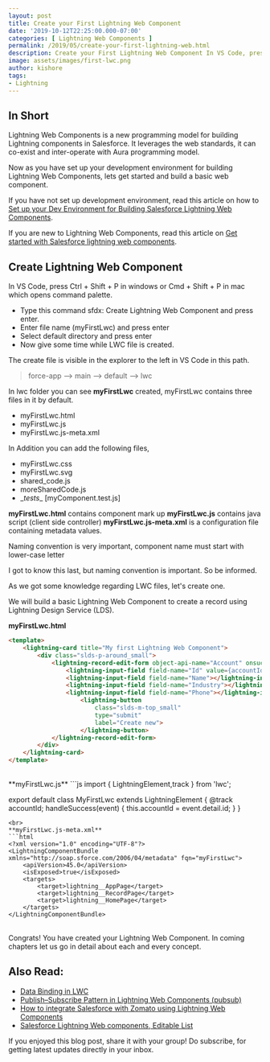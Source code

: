```yaml
---
layout: post
title: Create your First Lightning Web Component
date: '2019-10-12T22:25:00.000-07:00'
categories: [ Lightning Web Components ]
permalink: /2019/05/create-your-first-lightning-web.html
description: Create your First Lightning Web Component In VS Code, press Ctrl + Shift + P in windows or Cmd + Shift + P in mac which opens command palette. Type this command sfdx Create Lightning Web Component and press enter. Enter file name (myFirstLwc) and press enter Select default directory and press enter Now give some time while LWC file is created.
image: assets/images/first-lwc.png
author: kishore
tags:
- Lightning
---
```

## In Short
Lightning Web Components is a new programming model for building Lightning components in Salesforce. It leverages the web standards, it can co-exist and inter-operate with Aura programming model.

Now as you have set up your development environment for building Lightning Web Components, lets get started and build a basic web component.

If you have not set up development environment, read this article on how to [Set up your Dev Environment for Building Salesforce Lightning Web Components](/2019/05/set-up-your-dev-environment-for.html).  

If you are new to Lightning Web Components, read this article on [Get started with Salesforce lightning web components](/2019/05/get-started-with-salesforce-lightning.html).

## Create Lightning Web Component
In VS Code, press Ctrl + Shift + P in windows or Cmd + Shift + P in mac which opens command palette. 

- Type this command sfdx: Create Lightning Web Component and press enter.
- Enter file name (myFirstLwc) and press enter
- Select default directory and press enter
- Now give some time while LWC file is created.

The create file is visible in the explorer to the left in VS Code in this path.

> force-app --> main --> default --> lwc

In lwc folder you can see __myFirstLwc__ created, myFirstLwc contains three files in it by default.

- myFirstLwc.html
- myFirstLwc.js
- myFirstLwc.js-meta.xml

In Addition you can add the following files,

- myFirstLwc.css
- myFirstLwc.svg
- shared_code.js
- moreSharedCode.js
- \__tests__  [myComponent.test.js]

**myFirstLwc.html** contains component mark up
**myFirstLwc.js** contains java script (client side controller)
**myFirstLwc.js-meta.xml** is a configuration file containing metadata values.

Naming convention is very important, component name must start with lower-case letter

I got to know this last, but naming convention is important. So be informed.

As we got some knowledge regarding LWC files, let's create one.

We will build a basic Lightning Web Component to create a record using Lightning Design Service (LDS).

**myFirstLwc.html**
```html
<template>
    <lightning-card title="My first Lightning Web Component">
        <div class="slds-p-around_small">
            <lightning-record-edit-form object-api-name="Account" onsuccess={handleSuccess}>
                <lightning-input-field field-name="Id" value={accountId}></lightning-input-field>
                <lightning-input-field field-name="Name"></lightning-input-field>
                <lightning-input-field field-name="Industry"></lightning-input-field>
                <lightning-input-field field-name="Phone"></lightning-input-field><br></br>
                    <lightning-button
                        class="slds-m-top_small"
                        type="submit"
                        label="Create new">
                    </lightning-button>
            </lightning-record-edit-form>
        </div>
    </lightning-card>
</template>
```
<br>
**myFirstLwc.js**
```js
import { LightningElement,track } from 'lwc';


export default class MyFirstLwc extends LightningElement {
    @track accountId;
    handleSuccess(event) {
        this.accountId = event.detail.id;
    }
}
```
<br>
**myFirstLwc.js-meta.xml**
```html
<?xml version="1.0" encoding="UTF-8"?>
<LightningComponentBundle xmlns="http://soap.sforce.com/2006/04/metadata" fqn="myFirstLwc">
    <apiVersion>45.0</apiVersion>
    <isExposed>true</isExposed>
    <targets>
        <target>lightning__AppPage</target>
        <target>lightning__RecordPage</target>
        <target>lightning__HomePage</target>
    </targets>   
</LightningComponentBundle>
```
<br>
Congrats! You have created your Lightning Web Component. In coming chapters let us go in detail about each and every concept.

## Also Read:
- [Data Binding in LWC](/2019/05/data-binding-in-lwc.html)
- [Publish–Subscribe Pattern in Lightning Web Components (pubsub)](/2019/04/publishsubscribe-pattern-in-lightning.html)
- [How to integrate Salesforce with Zomato using Lightning Web Components](/2019/04/how-to-integrate-salesforce-with-zomato.html)
- [Salesforce Lightning Web components, Editable List](/2019/04/blog-post.html)

If you enjoyed this blog post, share it with your group!
Do subscribe, for getting latest updates directly in your inbox.